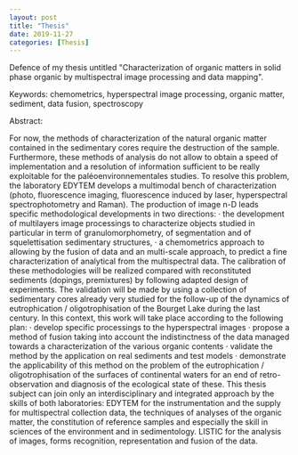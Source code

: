 ```yaml
---
layout: post
title: "Thesis"
date: 2019-11-27
categories: [Thesis]
---
```


Defence of my thesis untitled "Characterization of organic matters in solid phase organic by multispectral image processing and data mapping".

Keywords: chemometrics, hyperspectral image processing, organic matter, sediment, data fusion, spectroscopy

Abstract:

For now, the methods of characterization of the natural organic matter contained in the sedimentary cores require the destruction of the sample. Furthermore, these methods of analysis do not allow to obtain a speed of implementation and a resolution of information sufficient to be really exploitable for the paléoenvironnementales studies. To resolve this problem, the laboratory EDYTEM develops a multimodal bench of characterization (photo, fluorescence imaging, fluorescence induced by laser, hyperspectral spectrophotometry and Raman). The production of image n-D leads specific methodological developments in two directions: · the development of multilayers image processings to characterize objects studied in particular in term of granulomorphometry, of segmentation and of squelettisation sedimentary structures, · a chemometrics approach to allowing by the fusion of data and an multi-scale approach, to predict a fine characterization of analytical from the multispectral data. The calibration of these methodologies will be realized compared with reconstituted sediments (dopings, premixtures) by following adapted design of experiments. The validation will be made by using a collection of sedimentary cores already very studied for the follow-up of the dynamics of eutrophication / oligotrophisation of the Bourget Lake during the last century. In this context, this work will take place according to the following plan: · develop specific processings to the hyperspectral images · propose a method of fusion taking into account the indistinctness of the data managed towards a characterization of the various organic contents · validate the method by the application on real sediments and test models · demonstrate the applicability of this method on the problem of the eutrophication / oligotrophisation of the surfaces of continental waters for an end of retro-observation and diagnosis of the ecological state of these. This thesis subject can join only an interdisciplinary and integrated approach by the skills of both laboratories: EDYTEM for the instrumentation and the supply for multispectral collection data, the techniques of analyses of the organic matter, the constitution of reference samples and especially the skill in sciences of the environment and in sedimentology. LISTIC for the analysis of images, forms recognition, representation and fusion of the data.
